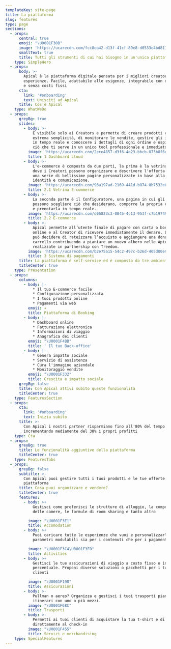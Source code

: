 ```yaml
---
templateKey: site-page
title: La piattaforma
slug: features
type: page
sections:
  - props:
      central: true
      emoji: "\U0001F30B"
      image: 'https://ucarecdn.com/fcc8ea42-d13f-41cf-89e8-d0533e4bd811/'
      smallText: true
      title: Tutti gli strumenti di cui hai bisogno in un'unica piattaforma
    type: SimpleHero
  - props:
      body: >-
        Apical è la piattaforma digitale pensata per i migliori creatori di
        esperienze. Facile, adattabile alle esigenze, integrabile con ogni sito
        e senza costi fissi
      cta:
        link: '#onboarding'
        text: Unisciti ad Apical
      title: Cos'è Apical
    type: WhatWeDo
  - props:
      greyBg: true
      slides:
        - body: >-
            È visibile solo ai Creators e permette di creare prodotti con
            estrema semplicità, di monitorare le vendite, gestire gli inventari
            in tempo reale e conoscere i dettagli di ogni ordine e ospite. Tutto
            ciò che ti serve in un unico tool professionale e immediato.
          image: 'https://ucarecdn.com/2ece4857-d3f6-4a23-bbcb-073b8f6ebd36/'
          title: 1 Dashboard cloud
        - body: >-
            L'e-commerce è composto da due parti, la prima è la vetrina online,
            dove i Creatori possono organizzare e descrivere l'offerta grazie a
            una serie di bellissime pagine personalizzate in base alla propria
            identità e comunicazione.
          image: 'https://ucarecdn.com/96a197ad-2169-441d-b874-0b7532e0a64f/'
          title: 2.1 Vetrina E-commerce
        - body: >-
            La seconda parte è il Configuratore, una pagina in cui gli ospiti
            possono scegliere ciò che desiderano, comporre la propria esperienza
            e prenotarla in tempo reale.
          image: 'https://ucarecdn.com/d06823c3-0845-4c13-953f-c7b19749d109/'
          title: 2.2 E-commerce
        - body: >-
            Apical permette all’utente finale di pagare con carta o bonifico
            online e al Creator di ricevere immediatamente il denaro. L’utente
            può decidere di rateizzare l’acquisto e aggiungere una donazione al
            carrello contribuendo a piantare un nuovo albero nelle Apical Forest
            realizzate in partnership con Treedom.
          image: 'https://ucarecdn.com/b2e75a15-54c2-497c-b26d-405d00e9deef/'
          title: 3 Sistema di pagamenti
      title: La piattaforma è self-service ed è composta da tre ambienti
      titleCenter: true
    type: Presentation
  - props:
      columns:
        - body: |-
            * Il tuo E-commerce facile
            * Configurazione personalizzata
            * I tuoi prodotti online
            * Pagamenti via web
          emoji: ✈️
          title: Piattaforma di Booking
        - body: |-
            * Dashboard online
            * Fatturazione elettronica
            * Informazioni di viaggio
            * Anagrafica dei clienti
          emoji: "\U0001F4BB"
          title: ' Il tuo Back-office'
        - body: |-
            * Genera impatto sociale
            * Servizio di assistenza
            * Cura l'immagine aziendale
            * Monitoraggio vendite
          emoji: "\U0001F332"
          title: Crescita e impatto sociale
      greyBg: false
      title: Con Apical attivi subito queste funzionalità
      titleCenter: true
    type: FeaturesSection
  - props:
      cta:
        link: '#onboarding'
        text: Inizia subito
      title: >-
        Con Apical i nostri partner risparmiano fino all'80% del tempo
        incrementando mediamente del 30% i propri profitti
    type: Cta
  - props:
      greyBg: true
      title: Le funzionalità aggiuntive della piattaforma
      titleCenter: true
    type: FeaturesTabs
  - props:
      greyBg: false
      subtitle: >-
        Con Apical puoi gestire tutti i tuoi prodotti e le tue offerte in un’una
        piattaforma
      title: Cosa puoi organizzare e vendere?
      titleCenter: true
      features:
        - body: >+
            Gestisci come preferisci le strutture di alloggio, la composizione
            delle camere, le formule di room sharing e tanto altro

          image: "\U0001F3E1"
          title: Accomodation
        - body: >+
            Puoi caricare tutte le esperienze che vuoi e personalizzarle con
            parametri modulabili sia per i contenuti che per i pagamenti

          image: "\U0001F3C4\U0001F3FD‍"
          title: Activities
        - body: >+
            Gestisci le tue assicurazioni di viaggio a costo fisso o in
            percentuale. Proponi diverse soluzioni o pacchetti per i tuoi
            clienti

          image: "\U0001F198"
          title: Assicurazioni
        - body: >-
            Pullman o aereo? Organizza e gestisci i tuoi trasporti pianificando
            itinerari con uno o più mezzi.
          image: "\U0001F68C"
          title: Trasporti
        - body: >-
            Permetti ai tuoi clienti di acquistare la tua t-shirt e di ritirarla
            direttamente al check-in
          image: "\U0001F455"
          title: Servizi e merchandising
    type: SpecialFeatures
---
```


